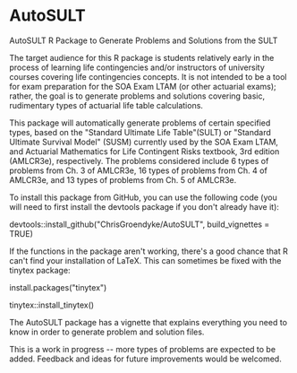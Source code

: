# AutoSULT
AutoSULT R Package to Generate Problems and Solutions from the SULT

The target audience for this R package is students relatively early in the process of learning life contingencies and/or instructors of university courses covering life contingencies concepts.  It is not intended to be a tool for exam preparation for the SOA Exam LTAM (or other actuarial exams); rather, the goal is to generate problems and solutions covering basic, rudimentary types of actuarial life table calculations.

This package will automatically generate problems of certain specified types, based on the "Standard Ultimate Life Table"(SULT) or "Standard Ultimate Survival Model" (SUSM) currently used by the SOA Exam LTAM, and Actuarial Mathematics for Life Contingent Risks textbook, 3rd edition (AMLCR3e), respectively. The problems considered include 6 types of problems from Ch. 3 of AMLCR3e, 16 types of problems from Ch. 4 of AMLCR3e, and 13 types of problems from Ch. 5 of AMLCR3e.

To install this package from GitHub, you can use the following code (you will need to first install the devtools package if you don't already have it):

devtools::install_github("ChrisGroendyke/AutoSULT", build_vignettes = TRUE)

If the functions in the package aren't working, there's a good chance that R can't find your installation of LaTeX.  This can sometimes be fixed with the tinytex package:

install.packages("tinytex")

tinytex::install_tinytex()

The AutoSULT package has a vignette that explains everything you need to know in order to generate problem and solution files.

This is a work in progress -- more types of problems are expected to be added.  Feedback and ideas for future improvements would be welcomed.
